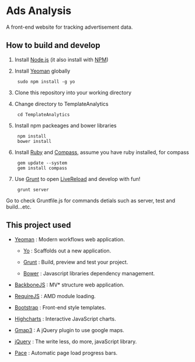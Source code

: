 # Ads Analysis

A front-end website for tracking advertisement data.

## How to build and develop

1. Install [Node.js]  (it also install with [NPM])

2. Install [Yeoman] globally


        sudo npm install -g yo


3. Clone this repository into your working directory

4. Change directory to TemplateAnalytics

        cd TemplateAnalytics


5. Install npm packeages and bower libraries

        npm install
        bower install

6. Install [Ruby] and [Compass], assume you have ruby installed, for compass

        gem update --system
        gem install compass

7. Use [Grunt] to open [LiveReload] and develop with fun!

        grunt server


Go to check Gruntfile.js for commands detials such as server, test and build...etc.


## This project used

* [Yeoman] : Modern workflows web application.
 
  * [Yo] : Scaffolds out a new application.

  * [Grunt] : Build, preview and test your project.

  * [Bower] : Javascript libraries dependency management.

* [BackboneJS] : MV* structure web application.

* [RequireJS] : AMD module loading.

* [Bootstrap] : Front-end style templates.

* [Highcharts] : Interactive JavaScript charts.

* [Gmap3] : A jQuery plugin to use google maps.

* [jQuery] : The write less, do more, javaScript library.

* [Pace] : Automatic page load progress bars.


[Node.js]:http://nodejs.org/
[NPM]:https://npmjs.org/
[Ruby]:https://www.ruby-lang.org/
[Compass]:http://compass-style.org/
[LiveReload]:http://livereload.com/
[Yeoman]:http://yeoman.io/
[Yo]:https://github.com/yeoman/yo
[Grunt]:http://gruntjs.com/
[Bower]:http://bower.io/
[BackboneJS]:http://backbonejs.org/
[RequireJS]:http://requirejs.org/
[Bootstrap]:http://getbootstrap.com/
[Highcharts]:http://www.highcharts.com/
[Gmap3]:http://gmap3.net/
[jQuery]:http://jquery.com/
[Pace]:http://github.hubspot.com/pace/docs/welcome/
